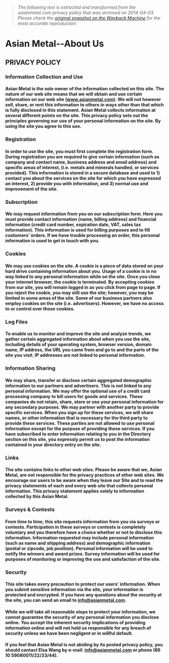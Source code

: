 > *The following text is extracted and transformed from the asianmetal.com privacy policy that was archived on 2014-04-03. Please check the [original snapshot on the Wayback Machine](https://web.archive.org/web/20140403053018id_/http%3A//www.asianmetal.com/about/privacyPolicy.shtml) for the most accurate reproduction.*

# Asian Metal--About Us

## PRIVACY POLICY

### Information Collection and Use

#### Asian Metal is the sole owner of the information collected on this site. The nature of our web site means that we will obtain and use certain information on our web site (www.asianmetal.com). We will not however sell, share, or rent this information to others in ways other than that which is fully disclosed in this statement. Asian Metal collects information at several different points on the site. This privacy policy sets out the principles governing our use of your personal information on the site. By using the site you agree to this use. 

### Registration

#### In order to use the site, you must first complete the registration form. During registration you are required to give certain information (such as company and contact name, business address and email address) and specific areas of interest, (i.e. metals and minerals handled, or services provided). This information is stored in a secure database and used to 1) contact you about the services on the site for which you have expressed an interest, 2) provide you with information, and 3) normal use and improvement of the site. 

### Subscription

#### We may request information from you on our subscription form. Here you must provide contact information (name, billing address) and financial information (credit card number, expiration date, VAT, sales tax information). This information is used for billing purposes and to fill customers’ orders. If we have trouble processing an order, this personal information is used to get in touch with you.

### Cookies

#### We may use cookies on the site. A cookie is a piece of data stored on your hard drive containing information about you. Usage of a cookie is in no way linked to any personal information while on the site. Once you close your internet browser, the cookie is terminated. By accepting cookies from our site, you will remain logged in as you click from page to page. If you reject the cookie, you may still use the site; however, you may be limited in some areas of the site. Some of our business partners also employ cookies on the site (i.e. advertisers). However, we have no access to or control over those cookies.

### Log Files

#### To enable us to monitor and improve the site and analyze trends, we gather certain aggregated information about when you use the site, including details of your operating system, browser version, domain name, IP address, the URL you came from and go to and the parts of the site you visit. IP addresses are not linked to personal information.

### Information Sharing

#### We may share, transfer or disclose certain aggregated demographic information to our partners and advertisers. This is not linked to any personal information. We may offer the optional use of a credit card processing company to bill users for goods and services. These companies do not retain, share, store or use your personal information for any secondary purposes. We may partner with another party to provide specific services. When you sign up for these services, we will share names, or other information that is necessary for the third party to provide these services. These parties are not allowed to use personal information except for the purpose of providing these services. If you have subscribed to enter information relating to you in the Directory section on this site, you expressly permit us to post the information contained in your directory entry on the site. 

### Links

#### The site contains links to other web sites. Please be aware that we, Asian Metal, are not responsible for the privacy practices of other web sites. We encourage our users to be aware when they leave our Site and to read the privacy statements of each and every web site that collects personal information. This privacy statement applies solely to information collected by this Asian Metal. 

### Surveys & Contests

#### From time to time, this site requests information from you via surveys or contests. Participation in these surveys or contests is completely voluntary and you therefore have a choice whether or not to disclose this information. Information requested may include personal information (such as name and shipping address) and demographic information (postal or zipcode, job position). Personal information will be used to notify the winners and award prizes. Survey information will be used for purposes of monitoring or improving the use and satisfaction of the site. 

### Security

#### This site takes every precaution to protect our users’ information. When you submit sensitive information via the site, your information is protected and encrypted. If you have any questions about the security at the site, you can send an email to info@asianmetal.com. 

#### While we will take all reasonable steps to protect your information, we cannot guarantee the security of any personal information you disclose online. You accept the inherent security implications of providing information online and will not hold us responsible for any breach of security unless we have been negligent or in willful default. 

#### If you feel that Asian Metal is not abiding by its posted privacy policy, you should contact Elsa Wang by e-mail: info@asianmetal.com or phone (86 10 59080011/22/33/44).
